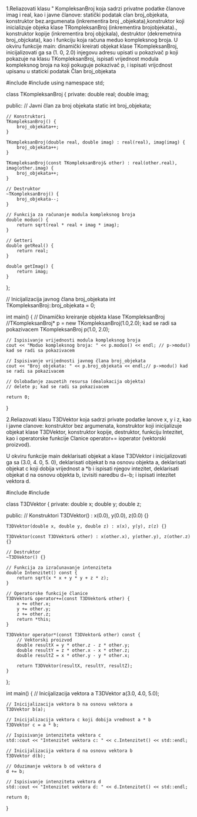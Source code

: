 
1.Reliazovati klasu " KompleksanBroj koja sadrzi privatne podatke članove imag i real, kao i javne članove: statički podatak
clan broj_objekata, konstruktor bez.argumenata (inkrementira broj _objekata),konstruktor koji inicializuje objeka klase TRompleksanBroj
(inkrementira brojobjekata)., konstruktor kopije (inkrementira broj objckala), destruktor (dekremetnira broj_objckata), kao i funkciju koja
računa meduo kompleksnog broja. U okviru funkcije main:
dinamički kreirati objekat klase TKompleksanBroj, inicijalizovati ga sa (1. 0, 2.0) injegovu adresu upisati u pokazivač
p koji pokazuje na klasu TKompleksanBroj,
ispisatì vrijednost modula kompleksnog broja na koji pokuguje pokazivač p, i ispisati vrijcdnost upisanu u staticki podatak Član
broj_objekata

#include <iostream>
#include <cmath>
using namespace std;

class TKompleksanBroj {
private:
    double real;
    double imag;
    
public:
    // Javni član za broj objekata
    static int broj_objekata;

    // Konstruktori
    TKompleksanBroj() {
        broj_objekata++;
    }

    TKompleksanBroj(double real, double imag) : real(real), imag(imag) {
        broj_objekata++;
    }

    TKompleksanBroj(const TKompleksanBroj& other) : real(other.real), imag(other.imag) {
        broj_objekata++;
    }

    // Destruktor
    ~TKompleksanBroj() {
        broj_objekata--;
    }

    // Funkcija za računanje modula kompleksnog broja
    double moduo() {
        return sqrt(real * real + imag * imag);
    }

    // Getteri
    double getReal() {
        return real;
    }

    double getImag() {
        return imag;
    }
};

// Inicijalizacija javnog člana broj_objekata
int TKompleksanBroj::broj_objekata = 0;

int main() {
    // Dinamičko kreiranje objekta klase TKompleksanBroj 
    //TKompleksanBroj* p = new TKompleksanBroj(1.0,2.0); kad se radi sa pokazivacem
    TKompleksanBroj p(1.0, 2.0);
    
    // Ispisivanje vrijednosti modula kompleksnog broja
    cout << "Moduo kompleksnog broja: " << p.moduo() << endl; // p->modu() kad se radi sa pokazivacem

    // Ispisivanje vrijednosti javnog člana broj_objekata
    cout << "Broj objekata: " << p.broj_objekata << endl;// p->modu() kad se radi sa pokazivacem

    // Oslobađanje zauzetih resursa (dealokacija objekta)
    // delete p; kad se radi sa pokazivacem

    return 0;
}




2.Reliazovati klasu T3DVektor koja sadrzi private podatke lanove x, y i z, kao i javne clanove: konstruktor bez argumenata,
konstruktor koji inicijalizuje objekat klase T3DVektor, konstruktor kopije, destruktor, funkciju Intezitet, kao i operatorske funkcije Clanice operator+= ioperator (vektorski proizvod).

U okviru funkcije main deklarisati objekat a klase T3DVektor i inicijalizovati ga sa (3.0, 4. 0, 5. 0), deklarisati objekat b na osnovu objekta a,
deklarisati objekat c koji dobija vrijednost a *b i ispisati njegov intezitet, 
deklarisati objekat d na osnovu objekta b, izvisiti naredbu d+-b; i ispisati intezitet vektora d.



#include <iostream>
#include <cmath>

class T3DVektor {
private:
    double x;
    double y;
    double z;

public:
    // Konstruktori
    T3DVektor() : x(0.0), y(0.0), z(0.0) {}

    T3DVektor(double x, double y, double z) : x(x), y(y), z(z) {}

    T3DVektor(const T3DVektor& other) : x(other.x), y(other.y), z(other.z) {}

    // Destruktor
    ~T3DVektor() {}

    // Funkcija za izračunavanje intenziteta
    double Intenzitet() const {
        return sqrt(x * x + y * y + z * z);
    }

    // Operatorske funkcije članice
    T3DVektor& operator+=(const T3DVektor& other) {
        x += other.x;
        y += other.y;
        z += other.z;
        return *this;
    }

    T3DVektor operator*(const T3DVektor& other) const {
        // Vektorski proizvod
        double resultX = y * other.z - z * other.y;
        double resultY = z * other.x - x * other.z;
        double resultZ = x * other.y - y * other.x;

        return T3DVektor(resultX, resultY, resultZ);
    }

};

int main() {
    // Inicijalizacija vektora a
    T3DVektor a(3.0, 4.0, 5.0);

    // Inicijalizacija vektora b na osnovu vektora a
    T3DVektor b(a);

    // Inicijalizacija vektora c koji dobija vrednost a * b
    T3DVektor c = a * b;

    // Ispisivanje intenziteta vektora c
    std::cout << "Intenzitet vektora c: " << c.Intenzitet() << std::endl;

    // Inicijalizacija vektora d na osnovu vektora b
    T3DVektor d(b);

    // Oduzimanje vektora b od vektora d
    d += b;

    // Ispisivanje intenziteta vektora d
    std::cout << "Intenzitet vektora d: " << d.Intenzitet() << std::endl;

    return 0;
}
